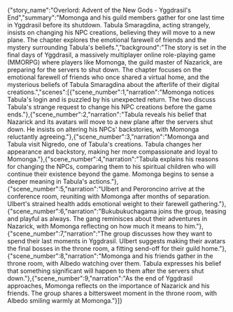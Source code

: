{"story_name":"Overlord: Advent of the New Gods - Yggdrasil's End","summary":"Momonga and his guild members gather for one last time in Yggdrasil before its shutdown. Tabula Smaragdina, acting strangely, insists on changing his NPC creations, believing they will move to a new plane. The chapter explores the emotional farewell of friends and the mystery surrounding Tabula's beliefs.","background":"The story is set in the final days of Yggdrasil, a massively multiplayer online role-playing game (MMORPG) where players like Momonga, the guild master of Nazarick, are preparing for the servers to shut down. The chapter focuses on the emotional farewell of friends who once shared a virtual home, and the mysterious beliefs of Tabula Smaragdina about the afterlife of their digital creations.","scenes":[{"scene_number":1,"narration":"Momonga notices Tabula's login and is puzzled by his unexpected return. The two discuss Tabula's strange request to change his NPC creations before the game ends."},{"scene_number":2,"narration":"Tabula reveals his belief that Nazarick and its avatars will move to a new plane after the servers shut down. He insists on altering his NPCs' backstories, with Momonga reluctantly agreeing."},{"scene_number":3,"narration":"Momonga and Tabula visit Nigredo, one of Tabula's creations. Tabula changes her appearance and backstory, making her more compassionate and loyal to Momonga."},{"scene_number":4,"narration":"Tabula explains his reasons for changing the NPCs, comparing them to his spiritual children who will continue their existence beyond the game. Momonga begins to sense a deeper meaning in Tabula's actions."},{"scene_number":5,"narration":"Ulbert and Peroroncino arrive at the conference room, reuniting with Momonga after months of separation. Ulbert's strained health adds emotional weight to their farewell gathering."},{"scene_number":6,"narration":"Bukubukuchagama joins the group, teasing and playful as always. The gang reminisces about their adventures in Nazarick, with Momonga reflecting on how much it means to him."},{"scene_number":7,"narration":"The group discusses how they want to spend their last moments in Yggdrasil. Ulbert suggests making their avatars the final bosses in the throne room, a fitting send-off for their guild home."},{"scene_number":8,"narration":"Momonga and his friends gather in the throne room, with Albedo watching over them. Tabula expresses his belief that something significant will happen to them after the servers shut down."},{"scene_number":9,"narration":"As the end of Yggdrasil approaches, Momonga reflects on the importance of Nazarick and his friends. The group shares a bittersweet moment in the throne room, with Albedo smiling warmly at Momonga."}]}